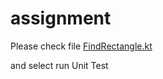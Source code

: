 # assignment
Please check file [FindRectangle.kt](https://github.com/thomasnguyen-zz/assignment/blob/main/app/src/test/java/com/sample/assignment/FindRectangle.kt)

and select run Unit Test
